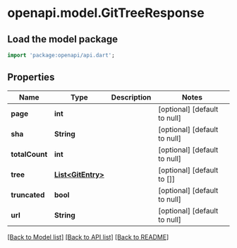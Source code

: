 # openapi.model.GitTreeResponse

## Load the model package
```dart
import 'package:openapi/api.dart';
```

## Properties
Name | Type | Description | Notes
------------ | ------------- | ------------- | -------------
**page** | **int** |  | [optional] [default to null]
**sha** | **String** |  | [optional] [default to null]
**totalCount** | **int** |  | [optional] [default to null]
**tree** | [**List&lt;GitEntry&gt;**](GitEntry.md) |  | [optional] [default to []]
**truncated** | **bool** |  | [optional] [default to null]
**url** | **String** |  | [optional] [default to null]

[[Back to Model list]](../README.md#documentation-for-models) [[Back to API list]](../README.md#documentation-for-api-endpoints) [[Back to README]](../README.md)



